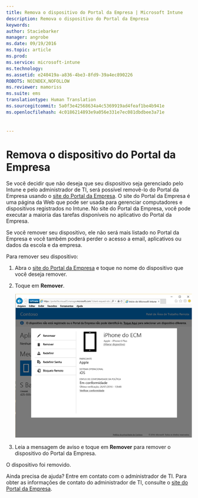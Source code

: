 ```yaml
---
title: Remova o dispositivo do Portal da Empresa | Microsoft Intune
description: Remova o dispositivo do Portal da Empresa
keywords: 
author: Staciebarker
manager: angrobe
ms.date: 09/19/2016
ms.topic: article
ms.prod: 
ms.service: microsoft-intune
ms.technology: 
ms.assetid: e240419a-a836-4be3-8fd9-39a4ec890226
ROBOTS: NOINDEX,NOFOLLOW
ms.reviewer: mamoriss
ms.suite: ems
translationtype: Human Translation
ms.sourcegitcommit: 5a0f3e42568634a4c5369919ad4feaf1be4b941e
ms.openlocfilehash: 4c0186214893e9a056e331e7ec081dbdbee3a71e


---
```



# Remova o dispositivo do Portal da Empresa

Se você decidir que não deseja que seu dispositivo seja gerenciado pelo Intune e pelo administrador de TI, será possível removê-lo do Portal da Empresa usando o [site do Portal da Empresa](http://portal.manage.microsoft.com). O site do Portal da Empresa é uma página da Web que pode ser usada para gerenciar computadores e dispositivos registrados no Intune. No site do Portal da Empresa, você pode executar a maioria das tarefas disponíveis no aplicativo do Portal da Empresa.

Se você remover seu dispositivo, ele não será mais listado no Portal da Empresa e você também poderá perder o acesso a email, aplicativos ou dados da escola e da empresa.

Para remover seu dispositivo:

1.  Abra o [site do Portal da Empresa](http://portal.manage.microsoft.com) e toque no nome do dispositivo que você deseja remover.

2.  Toque em **Remover**.

    ![Remova a opção de dispositivo no site do Portal da Empresa](./media/iwp-screen-with-all-options.png)

3. Leia a mensagem de aviso e toque em **Remover** para remover o dispositivo do Portal da Empresa.

O dispositivo foi removido.

Ainda precisa de ajuda? Entre em contato com o administrador de TI. Para obter as informações de contato do administrador de TI, consulte o [site do Portal da Empresa](http://portal.manage.microsoft.com).



<!--HONumber=Oct16_HO2-->


